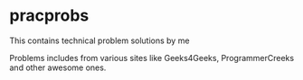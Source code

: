 # pracprobs
This contains technical problem solutions by me

Problems includes from various sites like Geeks4Geeks, ProgrammerCreeks and other awesome ones.
